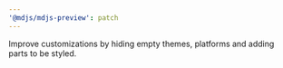 ```yaml
---
'@mdjs/mdjs-preview': patch
---
```


Improve customizations by hiding empty themes, platforms and adding parts to be styled.
